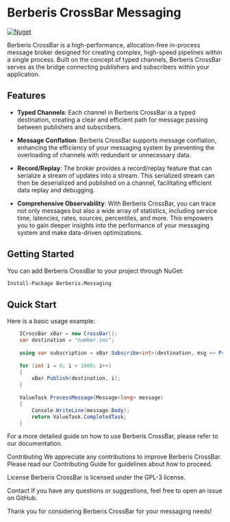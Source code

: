 # Berberis CrossBar Messaging

[![Nuget](https://img.shields.io/nuget/v/Berberis.Messaging)](https://www.nuget.org/packages/Berberis.Messaging/)

Berberis CrossBar is a high-performance, allocation-free in-process message broker designed for creating complex, high-speed pipelines within a single process. Built on the concept of typed channels, Berberis CrossBar serves as the bridge connecting publishers and subscribers within your application.

## Features

- **Typed Channels**: Each channel in Berberis CrossBar is a typed destination, creating a clear and efficient path for message passing between publishers and subscribers.

- **Message Conflation**: Berberis CrossBar supports message conflation, enhancing the efficiency of your messaging system by preventing the overloading of channels with redundant or unnecessary data.

- **Record/Replay**: The broker provides a record/replay feature that can serialize a stream of updates into a stream. This serialized stream can then be deserialized and published on a channel, facilitating efficient data replay and debugging.

- **Comprehensive Observability**: With Berberis CrossBar, you can trace not only messages but also a wide array of statistics, including service time, latencies, rates, sources, percentiles, and more. This empowers you to gain deeper insights into the performance of your messaging system and make data-driven optimizations.

## Getting Started

You can add Berberis CrossBar to your project through NuGet:

```sh
Install-Package Berberis.Messaging
```

## Quick Start

Here is a basic usage example:

```csharp
	ICrossBar xBar = new CrossBar();
    var destination = "number.inc";	
	
	using var subscription = xBar.Subscribe<int>(destination, msg => ProcessMessage(msg));
	
	for (int i = 0; i < 1000; i++)
	{
		xBar.Publish(destination, i);
	}
	
	ValueTask ProcessMessage(Message<long> message)
    {
		Console.WriteLine(message.Body);
        return ValueTask.CompletedTask;	
	}
```

For a more detailed guide on how to use Berberis CrossBar, please refer to our documentation.

Contributing
We appreciate any contributions to improve Berberis CrossBar. Please read our Contributing Guide for guidelines about how to proceed.

License
Berberis CrossBar is licensed under the GPL-3 license.

Contact
If you have any questions or suggestions, feel free to open an issue on GitHub.

Thank you for considering Berberis CrossBar for your messaging needs!